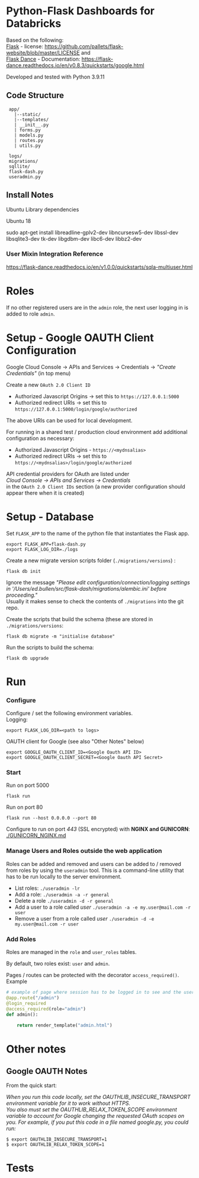 
# Python-Flask Dashboards for Databricks

Based on the following:  
[Flask](https://github.com/pallets/flask) - license: https://github.com/pallets/flask-website/blob/master/LICENSE
and  
[Flask Dance](https://github.com/singingwolfboy/flask-dance-google) - Documentation: https://flask-dance.readthedocs.io/en/v0.8.3/quickstarts/google.html  

Developed and tested with Python 3.9.11  

## Code Structure

```
 app/ 
   |--static/
   |--templates/
   | __init__.py
   | forms.py
   | models.py
   | routes.py
   | utils.py
   
 logs/
 migrations/
 sqllite/
 flask-dash.py
 useradmin.py    
```

## Install Notes

Ubuntu Library dependencies

Ubuntu 18

sudo apt-get install libreadline-gplv2-dev libncursesw5-dev libssl-dev libsqlite3-dev tk-dev libgdbm-dev libc6-dev libbz2-dev

### User Mixin Integration Reference

https://flask-dance.readthedocs.io/en/v1.0.0/quickstarts/sqla-multiuser.html

# Roles 

If no other registered users are in the `admin` role, the next user logging in is added to role `admin`. 


# Setup - Google OAUTH Client Configuration

Google Cloud Console -> APIs and Services -> Credentials -> *"Create Credentials"* (in top menu)
  
Create a new `OAuth 2.0 Client ID`  

+ Authorized Javascript Origins -> set this to `https://127.0.0.1:5000`
+ Authorized redirect URIs -> set this to `https://127.0.0.1:5000/login/google/authorized`

The above URIs can be used for local development.

For running in a shared test / production cloud environment add additional configuration as necessary: 

+ Authorized Javascript Origins - `https://<mydnsalias>`
+ Authorized redirect URIs -> set this to `https://<mydnsalias>/login/google/authorized`


API credential providers for OAuth are listed under  
*Cloud Console -> APIs and Services -> Credentials*  
in the `OAuth 2.0 Client IDs` section (a new provider configuration should appear there when it is created)

# Setup - Database

Set `FLASK_APP` to the name of the python file that instantiates the Flask app.
```
export FLASK_APP=flask-dash.py
export FLASK_LOG_DIR=./logs
```

Create a new migrate version scripts folder (`./migrations/versions`) :
```
flask db init
```
Ignore the message *"Please edit configuration/connection/logging settings in '/Users/ed.bullen/src/flask-dash/migrations/alembic.ini' before proceeding."*  
Usually it makes sense to check the contents of `./migrations` into the git repo.  

Create the scripts that build the schema (these are stored in `./migrations/versions`:
```commandline
flask db migrate -m "initialise database" 
```

Run the scripts to build the schema:
```commandline
flask db upgrade
```

# Run

### Configure

Configure / set the following environment variables.  
Logging:  
```
export FLASK_LOG_DIR=<path to logs>
```
OAUTH client for Google (see also "Other Notes" below)
```
export GOOGLE_OAUTH_CLIENT_ID=<Google Oauth API ID>
export GOOGLE_OAUTH_CLIENT_SECRET=<Google Oauth API Secret>
```


### Start
Run on port 5000
```commandline
flask run
```
Run on port 80
```commandline
flask run --host 0.0.0.0 --port 80
```

Configure to run on port *443* (SSL encrypted) with **NGINX and GUNICORN**: [./GUNICORN_NGINX.md](./GUNICORN_NGINX.md)

### Manage Users and Roles outside the web application
Roles can be added and removed and users can be added to / removed from roles by using the `useradmin` tool.  This is a command-line utility that has to be run locally to the server environment.

- List roles: `./useradmin -lr`  
- Add a role: `./useradmin -a -r general`  
- Delete a role `./useradmin -d -r general`  
- Add a user to a role called *user* `./useradmin -a -e my.user@mail.com -r user`
- Remove a user from a role called *user* `./useradmin -d -e my.user@mail.com -r user`


### Add Roles

Roles are managed in the `role` and `user_roles` tables.  

By default, two roles exist: `user` and `admin`.    

Pages / routes can be protected with the decorator `access_required()`. Example  
```python
# example of page where session has to be logged in to see and the user has to be a member of group "admin"
@app.route("/admin")
@login_required
@access_required(role="admin")
def admin():
    
    return render_template("admin.html")
```



# Other notes

## Google OAUTH Notes
From the quick start:
   
*When you run this code locally, set the OAUTHLIB_INSECURE_TRANSPORT environment variable for it to work without HTTPS.   
You also must set the OAUTHLIB_RELAX_TOKEN_SCOPE environment variable to account for Google changing the requested OAuth scopes on you. 
For example, if you put this code in a file named google.py, you could run:*   
```commandline
$ export OAUTHLIB_INSECURE_TRANSPORT=1
$ export OAUTHLIB_RELAX_TOKEN_SCOPE=1
```


# Tests

 


